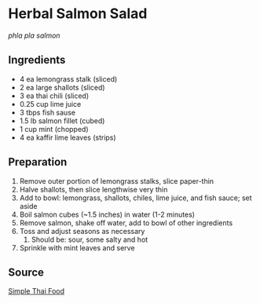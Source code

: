 # Herbal Salmon Salad

_phla pla salmon_

## Ingredients

- 4 ea lemongrass stalk (sliced)
- 2 ea large shallots (sliced)
- 3 ea thai chili (sliced)
- 0.25 cup lime juice
- 3 tbps fish sause
- 1.5 lb salmon fillet (cubed)
- 1 cup mint (chopped)
- 4 ea kaffir lime leaves (strips)

## Preparation

1. Remove outer portion of lemongrass stalks, slice paper-thin
1. Halve shallots, then slice lengthwise very thin
1. Add to bowl: lemongrass, shallots, chiles, lime juice, and fish sauce; set aside
1. Boil salmon cubes (~1.5 inches) in water (1-2 minutes)
1. Remove salmon, shake off water, add to bowl of other ingredients
1. Toss and adjust seasons as necessary
   1. Should be: sour, some salty and hot
1. Sprinkle with mint leaves and serve

## Source

[Simple Thai Food](https://www.goodreads.com/book/show/18142451-simple-thai-food)
